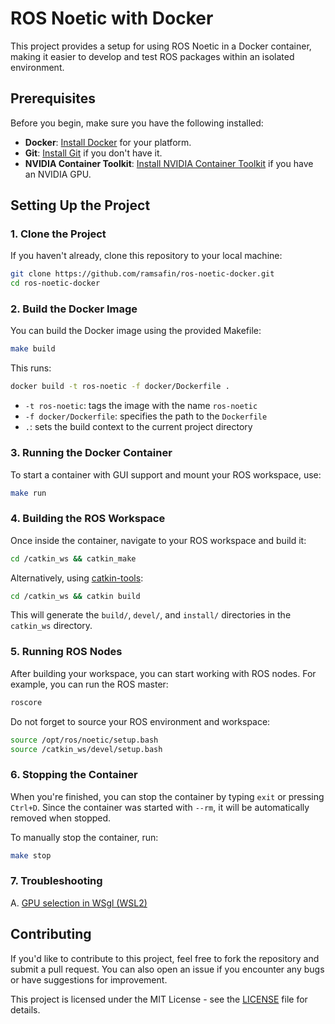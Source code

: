 # ROS Noetic with Docker

This project provides a setup for using ROS Noetic in a Docker container, making it easier to develop and test ROS packages within an isolated environment.

## Prerequisites

Before you begin, make sure you have the following installed:

- **Docker**: [Install Docker](https://docs.docker.com/get-docker/) for your platform.
- **Git**: [Install Git](https://git-scm.com/book/en/v2/Getting-Started-Installing-Git) if you don't have it.
- **NVIDIA Container Toolkit**: [Install NVIDIA Container Toolkit](https://github.com/NVIDIA/nvidia-container-toolkit?tab=readme-ov-file) if you have an NVIDIA GPU.

## Setting Up the Project

### 1. Clone the Project

If you haven't already, clone this repository to your local machine:

```bash
git clone https://github.com/ramsafin/ros-noetic-docker.git
cd ros-noetic-docker
```

### 2. Build the Docker Image

You can build the Docker image using the provided Makefile:
```bash
make build
```

This runs:
```bash
docker build -t ros-noetic -f docker/Dockerfile .
```

- `-t ros-noetic`: tags the image with the name `ros-noetic`
- `-f docker/Dockerfile`: specifies the path to the `Dockerfile`
- `.`: sets the build context to the current project directory

### 3. Running the Docker Container

To start a container with GUI support and mount your ROS workspace, use:
```bash
make run
```

### 4. Building the ROS Workspace

Once inside the container, navigate to your ROS workspace and build it:

```bash
cd /catkin_ws && catkin_make
```

Alternatively, using [catkin-tools](https://catkin-tools.readthedocs.io/en/latest/):
```bash
cd /catkin_ws && catkin build
```

This will generate the `build/`, `devel/`, and `install/` directories in the `catkin_ws` directory.

### 5. Running ROS Nodes

After building your workspace, you can start working with ROS nodes. For example, you can run the ROS master:

```bash
roscore
```

Do not forget to source your ROS environment and workspace:
```bash
source /opt/ros/noetic/setup.bash
source /catkin_ws/devel/setup.bash
```

### 6. Stopping the Container

When you're finished, you can stop the container by typing `exit` or pressing `Ctrl+D`. Since the container was started with `--rm`, it will be automatically removed when stopped.

To manually stop the container, run:
```bash
make stop
```

### 7. Troubleshooting

A. [GPU selection in WSgl (WSL2)](https://github.com/microsoft/wslg/wiki/GPU-selection-in-WSLg)

## Contributing

If you'd like to contribute to this project, feel free to fork the repository and submit a pull request. You can also open an issue if you encounter any bugs or have suggestions for improvement.

This project is licensed under the MIT License - see the [LICENSE](LICENSE) file for details.
